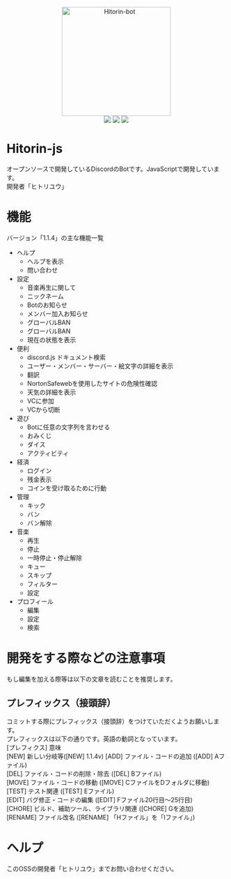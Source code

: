 <div align="center">
  <br>
  <img src="https://user-images.githubusercontent.com/89414334/145695368-bef31b6e-256d-4812-8156-382402e60fc7.png"alt="Hitorin-bot" width="250px">
  <br>
  <img src="https://img.shields.io/github/stars/hitori-yuu/Hitorin-js?style=for-the-badge">
  <img src="https://img.shields.io/github/forks/hitori-yuu/Hitorin-js?style=for-the-badge">
  <img src="https://img.shields.io/github/issues/hitori-yuu/Hitorin-js?style=for-the-badge">
</div>

# Hitorin-js
オープンソースで開発しているDiscordのBotです。JavaScriptで開発しています。  
開発者「ヒトリユウ」

# 機能
バージョン「1.1.4」の主な機能一覧
- ヘルプ
    - ヘルプを表示
    - 問い合わせ
- 設定
    - 音楽再生に関して
    - ニックネーム
    - Botのお知らせ
    - メンバー加入お知らせ
    - グローバルBAN
    - グローバルBAN
    - 現在の状態を表示
- 便利
    - discord.js ドキュメント検索
    - ユーザー・メンバー・サーバー・絵文字の詳細を表示
    - 翻訳
    - NortonSafewebを使用したサイトの危険性確認
    - 天気の詳細を表示
    - VCに参加
    - VCから切断
- 遊び
    - Botに任意の文字列を言わせる
    - おみくじ
    - ダイス
    - アクティビティ
- 経済
    - ログイン
    - 残金表示
    - コインを受け取るために行動
- 管理
    - キック
    - バン
    - バン解除
- 音楽
    - 再生
    - 停止
    - 一時停止・停止解除
    - キュー
    - スキップ
    - フィルター
    - 設定
- プロフィール
    - 編集
    - 設定
    - 検索

# 開発をする際などの注意事項
もし編集を加える際等は以下の文章を読むことを推奨します。
## プレフィックス（接頭辞）
コミットする際にプレフィックス（接頭辞）をつけていただくようお願いします。  
プレフィックスは以下の通りです。英語の動詞となっています。  
[プレフィクス] 意味  
[NEW] 新しい分岐等([NEW] 1.1.4v)
[ADD] ファイル・コードの追加 ([ADD] Aファイル)  
[DEL] ファイル・コードの削除・除去 ([DEL] Bファイル)  
[MOVE] ファイル・コードの移動 ([MOVE] CファイルをDフォルダに移動)  
[TEST] テスト関連 ([TEST] Eファイル)  
[EDIT] バグ修正・コードの編集 ([EDIT] Fファイル20行目～25行目)  
[CHORE] ビルド、補助ツール、ライブラリ関連 ([CHORE] Gを追加)  
[RENAME] ファイル改名 ([RENAME] 「Hファイル」を「Iファイル」)  

# ヘルプ
このOSSの開発者「ヒトリユウ」までお問い合わせください。